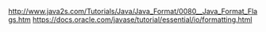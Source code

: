 http://www.java2s.com/Tutorials/Java/Java_Format/0080__Java_Format_Flags.htm
https://docs.oracle.com/javase/tutorial/essential/io/formatting.html